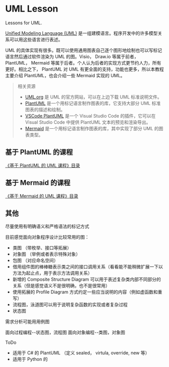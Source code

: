 # UML Lesson

Lessons for UML.

[Unified Modeling Language (UML)](https://en.wikipedia.org/wiki/Unified_Modeling_Language) 是一组建模语言。程序开发中的许多模型关系可以用这些语言进行表述。

UML 的具体实现有很多。既可以使用通用图表自己逐个图形地绘制也可以写标记语言然后通过软件渲染为 UML 的图。Visio， Draw.io 等属于前者， PlantUML， Mermaid 等属于后者。个人认为后者的实现方式更节约人力，所有更好。相比之下， PlantUML 对 UML 有更全面的支持，功能也更多，所以本教程主要介绍 PlantUML，也会介绍一些 Mermaid 实现的 UML。

> 相关资源
> * [UML.org](https://www.uml.org/) 是 UML 的官方网站，可以在上边下载 UML 标准说明文件。
> * [PlantUML](https://plantuml.com/en/) 是一个用标记语言制作图表的库，它支持大部分 UML 标准图表的描述和绘制。
> * [VSCode PlantUML](https://marketplace.visualstudio.com/items?itemName=jebbs.plantuml) 是一个 Visual Studio Code 的插件，它可以在 Visual Studio Code 中提供 PlantUML 文本的预览和渲染导出。
> * [Mermaid](https://mermaid-js.github.io/mermaid/) 是一个用标记语言制作图表的库，其中实现了部分 UML 的图表类型。

## 基于 PlantUML 的课程

[《基于 PlantUML 的 UML 课程》目录](./PlantUML/README.md)

## 基于 Mermaid 的课程

[《基于 Mermaid 的 UML 课程》目录](./Mermaid/README.md)

## 其他

尽量使用有明确语义和严格语法的标记方式

目前感觉面向对象程序设计比较常用的图：

* 类图 （带枚举、接口等拓展）
* 对象图 （举例或者表示特殊对象）
* 包图 （对应命名空间）
* 借用组件图的棒棒糖表示类之间的接口调用关系（看看能不能稍微扩展一下以方法为起止点，用于表示方法调用关系）
* 新增的 Composite Structure Diagram 可以用于表述复杂类内部不同部分的关系（但是感觉语义不是很明确，也不是很常用）
* 使用拓展的 Profile Diagram 方式约定一些应当说明的内容（例如虚函数和重写）
* 流程图，泳道图可以用于说明复杂函数的实现或者复杂过程
* 状态图

需求分析可能用用例图

面向过程编程--状态图，流程图
面向对象编程--类图，对象图

ToDo

* 适用于 C# 的 PlantUML （定义 sealed， virtula, override, new 等）
* 适用于 Python 的